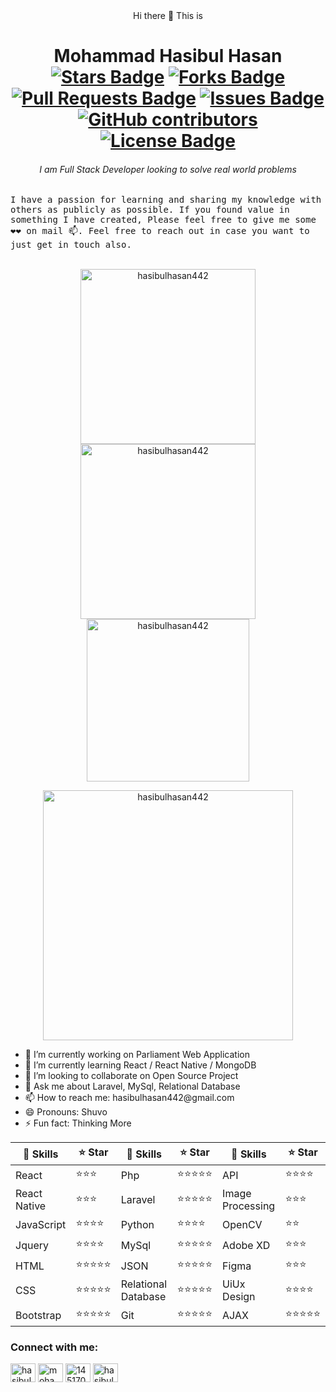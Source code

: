 <div align="center">
<span align="center">Hi there 👋</span>
<span align="center">This is</span>
</div>
<div>
<h1 align="center">Mohammad Hasibul Hasan<br />
    <a href="https://github.com/hasibul442/awesome-github-profile-readme/stargazers"><img src="https://img.shields.io/github/stars/hasibul442/awesome-github-profile-readme" alt="Stars Badge"/></a>
<a href="https://github.com/hasibul442/awesome-github-profile-readme/network/members"><img src="https://img.shields.io/github/forks/hasibul442/awesome-github-profile-readme" alt="Forks Badge"/></a>
<a href="https://github.com/hasibul442/awesome-github-profile-readme/pulls"><img src="https://img.shields.io/github/issues-pr/hasibul442/awesome-github-profile-readme" alt="Pull Requests Badge"/></a>
<a href="https://github.com/hasibul442/awesome-github-profile-readme/issues"><img src="https://img.shields.io/github/issues/hasibul442/awesome-github-profile-readme" alt="Issues Badge"/></a>
<a href="https://github.com/hasibul442/awesome-github-profile-readme/graphs/contributors"><img alt="GitHub contributors" src="https://img.shields.io/github/contributors/prantok104/awesome-github-profile-readme?color=2b9348"></a>
<a href="https://github.com/hasibul442/awesome-github-profile-readme/blob/master/LICENSE"><img src="https://img.shields.io/github/license/hasibul442/awesome-github-profile-readme?color=2b9348" alt="License Badge"/></a>
    </h1>
<h6 align="center">I am Full Stack Developer looking to solve real world problems</h6>
</div>
<samp>
I have a passion for learning and sharing my knowledge with others as publicly as possible. If you found value in something I have created, Please feel free to give me some ❤❤ on mail 📫. Feel free to reach out in case you want to just get in touch also.
</samp>

<br />
<br />

<p align="center">
    <img align="center" src="https://github-readme-stats.vercel.app/api?username=hasibul442&show_icons=true&count_private=true" alt="hasibulhasan442" width="280" />
    <img align="center" src="https://github-readme-streak-stats.herokuapp.com/?user=hasibul442" alt="hasibulhasan442" width="280" />
    <img align="center" src="https://github-readme-stats.vercel.app/api/top-langs?username=hasibul442&show_icons=true&locale=en&layout=compact" alt="hasibulhasan442" width="260" />
    
</p>

<p align="center">
    <img align="center" src="https://github-profile-trophy.vercel.app/?username=hasibul442" alt="hasibulhasan442" width="400" />
</p>



<div align="left">
    <ul>
        <li>🔭 I’m currently working on Parliament Web Application</li>
        <li>🌱 I’m currently learning React / React Native / MongoDB</li>
        <li>👯 I’m looking to collaborate on Open Source Project</li>
        <li>💬 Ask me about Laravel, MySql, Relational Database</li>
        <li>📫 How to reach me: hasibulhasan442@gmail.com</li>
        <li>😄 Pronouns: Shuvo</li>
        <li>⚡ Fun fact: Thinking More</li>
    </ul>
</div>
<div align="center">
    <table>
        <thead>
            <tr>
                <th>🔎 Skills</th>
                <th>⭐ Star</th>
                <th>🔎 Skills</th>
                <th>⭐ Star</th>
                <th>🔎 Skills</th>
                <th>⭐ Star</th>
            </tr>
        </thead>
        <tbody>
            <tr>
                <td>React</td>
                <td>⭐⭐⭐</td>
                <td>Php</td>
                <td>⭐⭐⭐⭐⭐</td>
                <td>API</td>
                <td>⭐⭐⭐⭐</td>
            <tr>
            <tr>
                <td>React Native</td>
                <td>⭐⭐⭐</td>
                <td>Laravel</td>
                <td>⭐⭐⭐⭐⭐</td>
                <td>Image Processing </td>
                <td>⭐⭐⭐</td>
            <tr>
            <tr>
                <td>JavaScript</td>
                <td>⭐⭐⭐⭐</td>
                <td>Python</td>
                <td>⭐⭐⭐⭐</td>
                <td>OpenCV </td>
                <td>⭐⭐</td>
            <tr>
            <tr>
                <td>Jquery</td>
                <td>⭐⭐⭐⭐</td>
                <td>MySql</td>
                <td>⭐⭐⭐⭐⭐</td>
                <td>Adobe XD </td>
                <td>⭐⭐⭐</td>
            <tr>
            <tr>
                <td>HTML</td>
                <td>⭐⭐⭐⭐⭐</td>
                <td>JSON</td>
                <td>⭐⭐⭐⭐⭐</td>
                <td>Figma </td>
                <td>⭐⭐⭐</td>
            <tr>
            <tr>
                <td>CSS</td>
                <td>⭐⭐⭐⭐⭐</td>
                <td>Relational Database</td>
                <td>⭐⭐⭐⭐⭐</td>
                <td>UiUx Design </td>
                <td>⭐⭐⭐⭐</td>
            <tr>
            <tr>
                <td>Bootstrap</td>
                <td>⭐⭐⭐⭐⭐</td>
                <td>Git</td>
                <td>⭐⭐⭐⭐⭐</td>
                <td>AJAX </td>
                <td>⭐⭐⭐⭐⭐</td>
            <tr>
        </tbody>
    </table>
</div>
<h3 align="left">Connect with me:</h3>
<p align="left">
<a href="https://twitter.com/hasibulhasan442" target="blank"><img align="center" src="https://raw.githubusercontent.com/rahuldkjain/github-profile-readme-generator/master/src/images/icons/Social/twitter.svg" alt="hasibulhasan442" height="30" width="40" /></a>
<a href="https://linkedin.com/in/mohammad-hasibul-hasan" target="blank"><img align="center" src="https://raw.githubusercontent.com/rahuldkjain/github-profile-readme-generator/master/src/images/icons/Social/linked-in-alt.svg" alt="mohammad-hasibul-hasan" height="30" width="40" /></a>
<a href="https://stackoverflow.com/users/14517073" target="blank"><img align="center" src="https://raw.githubusercontent.com/rahuldkjain/github-profile-readme-generator/master/src/images/icons/Social/stack-overflow.svg" alt="14517073" height="30" width="40" /></a>
<a href="https://dev.to/hasibul442" target="blank"><img align="center" src="https://cdn.jsdelivr.net/npm/simple-icons@3.0.1/icons/dev-dot-to.svg" alt="hasibul442" height="30" width="40" /></a>
</p>


